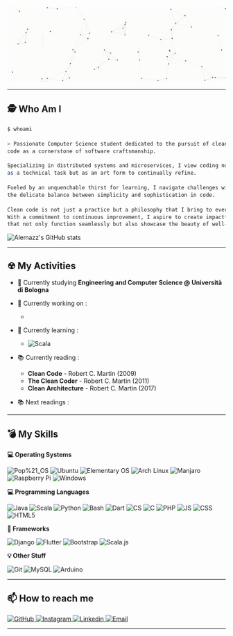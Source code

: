 <a href="https://alessandromazzoli.codes"><img src="https://github.com/alemazzo/alemazzo/blob/main/cutted.gif" alt="presentation"/></a>


<!--![image](https://github.com/alemazzo/alemazzo/blob/main/presentation.gif)-->

----

## 🕵 Who Am I

```bash
$ whoami
  
> Passionate Computer Science student dedicated to the pursuit of clean and elegant
code as a cornerstone of software craftsmanship.

Specializing in distributed systems and microservices, I view coding not just
as a technical task but as an art form to continually refine.

Fueled by an unquenchable thirst for learning, I navigate challenges with the goal of mastering
the delicate balance between simplicity and sophistication in code.

Clean code is not just a practice but a philosophy that I bring to every project.
With a commitment to continuous improvement, I aspire to create impactful solutions
that not only function seamlessly but also showcase the beauty of well-crafted code.
```

![Alemazz's GitHub stats](https://github-readme-stats.vercel.app/api?username=alemazzo&show_icons=true&theme=tokyonight)

---

## ☢ My Activities

- 🔭 Currently studying **Engineering and Computer Science @ Università di Bologna**
- 🔭 Currently working on : 
  <ul>
    <li>
      <!--
      <a href="https://github.com/alemazzo/blockly2scafi">
        <img alt="blockly2scafi" src="https://img.shields.io/badge/-blocky2scafi-FCC624?style=for-the-badge&logo=scala&logoColor=white" />
      </a>
      !-->
    </li>
  </ul>
- 🌱 Currently learning :
  <ul>
    <li><img alt="Scala" src="https://img.shields.io/badge/-Scala-563D7C?style=for-the-badge&logo=scala&logoColor=white" /></li>
  </ul>
- 📚 Currently reading : 
  <ul>
    <li> <b>Clean Code</b> - Robert C. Martin (2009) </li>  
    <li> <b>The Clean Coder</b> - Robert C. Martin (2011)</li>
    <li> <b>Clean Architecture</b> - Robert C. Martin (2017) </li>
  </ul>
  
- 📚 Next readings :
  <ul>
    
  </ul>

----

## 💣 My Skills

  
  <b> 💻 Operating Systems </b> <br> 
  <p>
  <img alt="Pop%21_OS" src="https://img.shields.io/badge/-Pop%21_OS-FCC624?style=for-the-badge&logo=pop!_os&logoColor=black" />
  <img alt="Ubuntu" src="https://img.shields.io/badge/-Ubuntu-E95420?style=for-the-badge&logo=ubuntu&logoColor=white" />
  <img alt="Elementary OS" src="https://img.shields.io/badge/-Elementary-64BAFF?style=for-the-badge&logo=elementary&logoColor=black" />
  <img alt="Arch Linux" src="https://img.shields.io/badge/-Arch Linux-1793D1?style=for-the-badge&logo=arch-linux&logoColor=white" />
  <img alt="Manjaro" src="https://img.shields.io/badge/-Manjaro-35BF5C?style=for-the-badge&logo=manjaro&logoColor=white" />
  <img alt="Raspberry Pi" src="https://img.shields.io/badge/-Raspberry Pi-C51A4A?style=for-the-badge&logo=raspberry-pi&logoColor=white" />
  <img alt="Windows" src="https://img.shields.io/badge/-Winzoz-0078D6?style=for-the-badge&logo=windows&logoColor=white" />
  </p>
  
  <b> 💻 Programming Languages </b> <br>
  <p>
    <img alt="Java" src="https://img.shields.io/badge/-Java-007396?style=for-the-badge&logo=java&logoColor=white" />
    <img alt="Scala" src="https://img.shields.io/badge/-Scala-4EAA25?style=for-the-badge&logo=scala&logoColor=white" />
    <img alt="Python" src="https://img.shields.io/badge/-Python-3776AB?style=for-the-badge&logo=python&logoColor=white" />
    <img alt="Bash" src="https://img.shields.io/badge/-Bash-4EAA25?style=for-the-badge&logo=gnu-bash&logoColor=white" />
    <img alt="Dart" src="https://img.shields.io/badge/-Dart-0175C2?style=for-the-badge&logo=dart&logoColor=white" />
    <img alt="CS" src="https://img.shields.io/badge/-C %23-239120?style=for-the-badge&logo=c-sharp&logoColor=white" />
    <img alt="C" src="https://img.shields.io/badge/-Ansi C-A8B9CC?style=for-the-badge&logo=c&logoColor=black" />
    <img alt="PHP" src="https://img.shields.io/badge/-PHP-777BB4?style=for-the-badge&logo=php&logoColor=black" />
    <img alt="JS" src="https://img.shields.io/badge/-JavaScript-F7DF1E?style=for-the-badge&logo=javascript&logoColor=white" />
    <img alt="CSS" src="https://img.shields.io/badge/-CSS-1572B6?style=for-the-badge&logo=css3&logoColor=white" />  
    <img alt="HTML5" src="https://img.shields.io/badge/-HTML5-E34F26?style=for-the-badge&logo=html5&logoColor=white" />
  </p>
  
  <b> 🔮 Frameworks </b> <br>
  <p>
    <img alt="Django" src="https://img.shields.io/badge/-Django-092E20?style=for-the-badge&logo=django&logoColor=white" />
    <img alt="Flutter" src="https://img.shields.io/badge/-Flutter-02569B?style=for-the-badge&logo=flutter&logoColor=white" />
    <img alt="Bootstrap" src="https://img.shields.io/badge/-Bootstrap-563D7C?style=for-the-badge&logo=bootstrap&logoColor=white" />  
    <img alt="Scala.js" src="https://img.shields.io/badge/-Scala.js-563D7C?style=for-the-badge&logo=scala&logoColor=white" />
  </p>
  
  <b> 💡 Other Stuff </b> <br>
  <p>
    <img alt="Git" src="https://img.shields.io/badge/-Git-F05032?style=for-the-badge&logo=Git&logoColor=white" />
    <img alt="MySQL" src="https://img.shields.io/badge/-MySQL-4479A1?style=for-the-badge&logo=mysql&logoColor=white" />  
    <img alt="Arduino" src="https://img.shields.io/badge/-Arduino-00979D?style=for-the-badge&logo=Arduino&logoColor=white" />
  </p>


----

## 📫 How to reach me
<p>
  <a href="https://github.com/alemazzo">
    <img alt="GitHub" src="https://img.shields.io/badge/-Github-181717?style=for-the-badge&logo=github&logoColor=white" />
  </a> 
  <a href="https://www.instagram.com/alessandro.py/">
    <img alt="Instagram" src="https://img.shields.io/badge/-Instagram-E4405F?style=for-the-badge&logo=instagram&logoColor=white" />
  </a> 
  <a href="https://www.linkedin.com/in/alessandro-mazzoli-009868140/">
    <img alt="Linkedin" src="https://img.shields.io/badge/-Linkedin-0077B5?style=for-the-badge&logo=linkedin&logoColor=white" />
  </a> 
  <a href="mailto:developer.alessandro.mazzoli@gmail.com">
    <img alt="Email" src="https://img.shields.io/badge/-Email-D14836?style=for-the-badge&logo=gmail&logoColor=white" />
  </a>  
  
</p>

----
<!--
## 💫 Useless Section

![image](https://github.com/alemazzo/alemazzo/blob/main/dino.gif)


Here are some ideas to get you started:

- 🔭 I’m currently working on ...
- 🌱 I’m currently learning ...
- 👯 I’m looking to collaborate on ...
- 🤔 I’m looking for help with ...
- 💬 Ask me about ...
- 📫 How to reach me: ...
- 😄 Pronouns: ...
- ⚡ Fun fact: ...
-->
